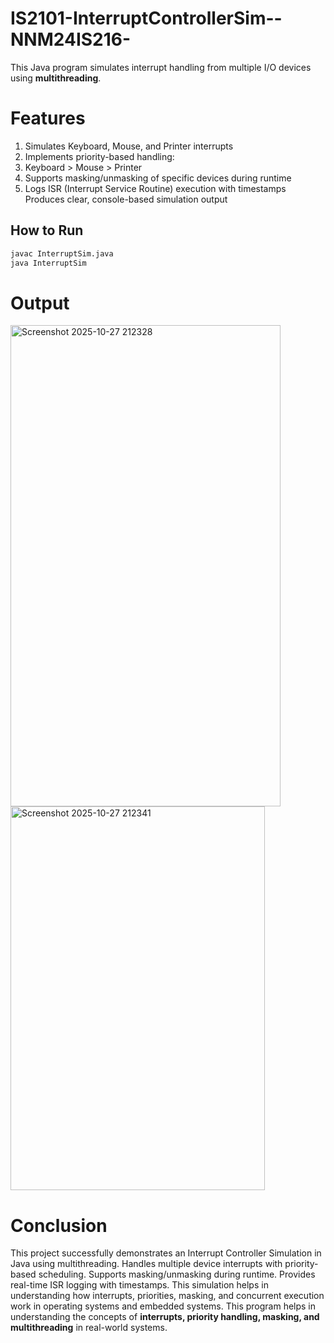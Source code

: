 # IS2101-InterruptControllerSim--NNM24IS216-

This Java program simulates interrupt handling from multiple I/O devices using **multithreading**.

# Features
1. Simulates Keyboard, Mouse, and Printer interrupts
2. Implements priority-based handling:
3. Keyboard > Mouse > Printer
4. Supports masking/unmasking of specific devices during runtime
5. Logs ISR (Interrupt Service Routine) execution with timestamps
Produces clear, console-based simulation output

## How to Run
```bash
javac InterruptSim.java
java InterruptSim
```

# Output
<img width="432" height="770" alt="Screenshot 2025-10-27 212328" src="https://github.com/user-attachments/assets/75eed145-e6f7-416a-8e53-3d0004fb0a66" />
<img width="407" height="614" alt="Screenshot 2025-10-27 212341" src="https://github.com/user-attachments/assets/880f909e-3816-4fc9-99ba-0b5fcf788d54" />


# Conclusion

This project successfully demonstrates an Interrupt Controller Simulation in Java using multithreading.
Handles multiple device interrupts with priority-based scheduling.
Supports masking/unmasking during runtime.
Provides real-time ISR logging with timestamps.
This simulation helps in understanding how interrupts, priorities, masking, and concurrent execution work in operating systems and embedded systems.
This program helps in understanding the concepts of **interrupts, priority handling, masking, and multithreading** in real-world systems.

